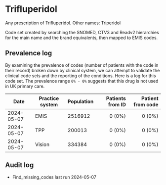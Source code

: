 # Trifluperidol

Any prescription of Trifluperidol. Other names: Triperidol

Code set created by searching the SNOMED, CTV3 and Readv2 hierarchies for the main name and the brand equivalents, then mapped to EMIS codes.

## Prevalence log

By examining the prevalence of codes (number of patients with the code in their record) broken down by clinical system, we can attempt to validate the clinical code sets and the reporting of the conditions. Here is a log for this code set. The prevalence range `0% - 0%` suggests that this drug is not used in UK primary care.

| Date       | Practice system | Population | Patients from ID | Patient from code |
| ---------- | --------------- | ---------- | ---------------: | ----------------: |
| 2024-05-07 | EMIS            | 2516912    |           0 (0%) |            0 (0%) |
| 2024-05-07 | TPP             | 200013     |           0 (0%) |            0 (0%) |
| 2024-05-07 | Vision          | 334384     |           0 (0%) |            0 (0%) |

## Audit log

- Find_missing_codes last run 2024-05-07
